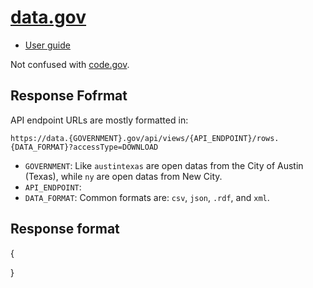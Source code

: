# [data.gov](https://data.gov)

* [User guide](https://data.gov/user-guide)

Not confused with [code.gov](https://code.gov).

## Response Fofrmat

API endpoint URLs are mostly formatted in:

`https://data.{GOVERNMENT}.gov/api/views/{API_ENDPOINT}/rows.{DATA_FORMAT}?accessType=DOWNLOAD`

* `GOVERNMENT`: Like `austintexas` are open datas from the City of Austin (Texas), while `ny` are open datas from New City.
* `API_ENDPOINT`:
* `DATA_FORMAT`: Common formats are: `csv`, `json`, `.rdf`, and `xml`.

## Response format
 {
    
 }